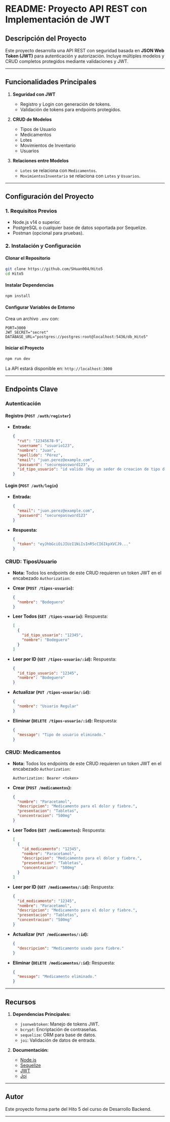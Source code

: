 # README: Proyecto API REST con Implementación de JWT

## Descripción del Proyecto

Este proyecto desarrolla una API REST con seguridad basada en **JSON Web Token (JWT)** para autenticación y autorización. Incluye múltiples modelos y CRUD completos protegidos mediante validaciones y JWT.

---

## Funcionalidades Principales

1. **Seguridad con JWT**

   - Registro y Login con generación de tokens.
   - Validación de tokens para endpoints protegidos.

2. **CRUD de Modelos**

   - Tipos de Usuario
   - Medicamentos
   - Lotes
   - Movimientos de Inventario
   - Usuarios

3. **Relaciones entre Modelos**
   - `Lotes` se relaciona con `Medicamentos`.
   - `MovimientosInventario` se relaciona con `Lotes` y `Usuarios`.

---

## Configuración del Proyecto

### 1. Requisitos Previos

- Node.js v14 o superior.
- PostgreSQL o cualquier base de datos soportada por Sequelize.
- Postman (opcional para pruebas).

### 2. Instalación y Configuración

#### Clonar el Repositorio

```bash
git clone https://github.com/SHuan004/Hito5
cd Hito5
```

#### Instalar Dependencias

```bash
npm install
```

#### Configurar Variables de Entorno

Crea un archivo `.env` con:

```env
PORT=3000
JWT_SECRET="secret"
DATABASE_URL="postgres://postgres:root@localhost:5436/db_Hito5"

```

#### Iniciar el Proyecto

```bash
npm run dev
```

La API estará disponible en: `http://localhost:3000`

---

## Endpoints Clave

### **Autenticación**

#### Registro (`POST /auth/register`)

- **Entrada:**
  ```json
  {
    "rut": "12345678-9",
    "username": "usuario123",
    "nombre": "Juan",
    "apellido": "Pérez",
    "email": "juan.perez@example.com",
    "password": "securepassword123",
    "id_tipo_usuario": "id valido (Hay un seder de creacion de tipo de usuario en carpeta config)"
  }
  ```

#### Login (`POST /auth/login`)

- **Entrada:**
  ```json
  {
    "email": "juan.perez@example.com",
    "password": "securepassword123"
  }
  ```
- **Respuesta:**
  ```json
  {
    "token": "eyJhbGciOiJIUzI1NiIsInR5cCI6IkpXVCJ9..."
  }
  ```

### **CRUD: TiposUsuario**

- **Nota:** Todos los endpoints de este CRUD requieren un token JWT en el encabezado `Authorization`:

- **Crear (`POST /tipos-usuario`):**

  ```json
  {
    "nombre": "Bodeguero"
  }
  ```

- **Leer Todos (`GET /tipos-usuario`):**
  Respuesta:

  ```json
  [
    {
      "id_tipo_usuario": "12345",
      "nombre": "Bodeguero"
    }
  ]
  ```

- **Leer por ID (`GET /tipos-usuario/:id`):**
  Respuesta:

  ```json
  {
    "id_tipo_usuario": "12345",
    "nombre": "Bodeguero"
  }
  ```

- **Actualizar (`PUT /tipos-usuario/:id`):**

  ```json
  {
    "nombre": "Usuario Regular"
  }
  ```

- **Eliminar (`DELETE /tipos-usuario/:id`):**
  Respuesta:
  ```json
  {
    "message": "Tipo de usuario eliminado."
  }
  ```

### **CRUD: Medicamentos**

- **Nota:** Todos los endpoints de este CRUD requieren un token JWT en el encabezado `Authorization`:

  ```
  Authorization: Bearer <token>
  ```

- **Crear (`POST /medicamentos`):**

  ```json
  {
    "nombre": "Paracetamol",
    "descripcion": "Medicamento para el dolor y fiebre.",
    "presentacion": "Tabletas",
    "concentracion": "500mg"
  }
  ```

- **Leer Todos (`GET /medicamentos`):**
  Respuesta:

  ```json
  [
    {
      "id_medicamento": "12345",
      "nombre": "Paracetamol",
      "descripcion": "Medicamento para el dolor y fiebre.",
      "presentacion": "Tabletas",
      "concentracion": "500mg"
    }
  ]
  ```

- **Leer por ID (`GET /medicamentos/:id`):**
  Respuesta:

  ```json
  {
    "id_medicamento": "12345",
    "nombre": "Paracetamol",
    "descripcion": "Medicamento para el dolor y fiebre.",
    "presentacion": "Tabletas",
    "concentracion": "500mg"
  }
  ```

- **Actualizar (`PUT /medicamentos/:id`):**

  ```json
  {
    "descripcion": "Medicamento usado para fiebre."
  }
  ```

- **Eliminar (`DELETE /medicamentos/:id`):**
  Respuesta:
  ```json
  {
    "message": "Medicamento eliminado."
  }
  ```

---

## Recursos

1. **Dependencias Principales:**

   - `jsonwebtoken`: Manejo de tokens JWT.
   - `bcrypt`: Encriptación de contraseñas.
   - `sequelize`: ORM para base de datos.
   - `joi`: Validación de datos de entrada.

2. **Documentación:**
   - [Node.js](https://nodejs.org/)
   - [Sequelize](https://sequelize.org/)
   - [JWT](https://jwt.io/)
   - [Joi](https://joi.dev/)

---

## Autor

Este proyecto forma parte del Hito 5 del curso de Desarrollo Backend.

---
